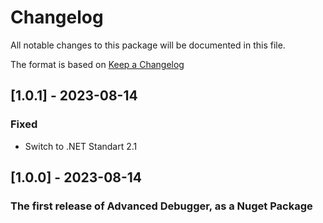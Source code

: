 # Changelog
All notable changes to this package will be documented in this file.

The format is based on [Keep a Changelog](http://keepachangelog.com/en/1.0.0/)

## [1.0.1] - 2023-08-14
### Fixed
- Switch to .NET Standart 2.1

## [1.0.0] - 2023-08-14
### The first release of Advanced Debugger, as a Nuget Package
